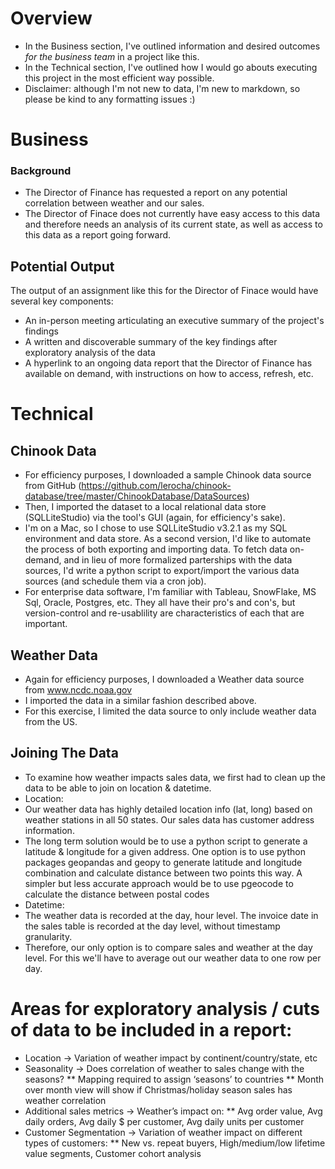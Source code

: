 # Overview
* In the Business section, I've outlined information and desired outcomes *for the business team* in a project like this.
* In the Technical section, I've outlined how I would go abouts executing this project in the most efficient way possible.
* Disclaimer: although I'm not new to data, I'm new to markdown, so please be kind to any formatting issues :) 

# Business
### Background
* The Director of Finance has requested a report on any potential correlation between weather and our sales. 
* The Director of Finace does not currently have easy access to this data and therefore needs an analysis of its current state, as well as access to this data as a report going forward. 

## Potential Output
The output of an assignment like this for the Director of Finace would have several key components:
* An in-person meeting articulating an executive summary of the project's findings
* A written and discoverable summary of the key findings after exploratory analysis of the data
* A hyperlink to an ongoing data report that the Director of Finance has available on demand, with instructions on how to access, refresh, etc. 

# Technical

## Chinook Data
* For efficiency purposes, I downloaded a sample Chinook data source from GitHub (https://github.com/lerocha/chinook-database/tree/master/ChinookDatabase/DataSources) 
* Then, I imported the dataset to a local relational data store (SQLLiteStudio) via the tool's GUI (again, for efficiency's sake).
* I'm on a Mac, so I chose to use SQLLiteStudio v3.2.1 as my SQL environment and data store. As a second version, I'd like to automate the process of both exporting and importing data. To fetch data on-demand, and in lieu of more formalized parterships with the data sources, I'd write a python script to export/import the various data sources (and schedule them via a cron job).
* For enterprise data software, I'm familiar with Tableau, SnowFlake, MS Sql, Oracle, Postgres, etc. They all have their pro's and con's, but version-control and re-usablility are characteristics of each that are important.

## Weather Data
* Again for efficiency purposes, I downloaded a Weather data source from www.ncdc.noaa.gov
* I imported the data in a similar fashion described above.
* For this exercise, I limited the data source to only include weather data from the US. 

## Joining The Data
* To examine how weather impacts sales data, we first had to clean up the data to be able to join on location & datetime. 
* Location:
* Our weather data has highly detailed location info (lat, long) based on weather stations in all 50 states. Our sales data has customer address information. 
* The long term solution would be to use a python script to generate a latitude & longitude for a given address. One option is to use python packages geopandas and geopy to generate latitude and longitude combination and calculate distance between two points this way. A simpler but less accurate approach would be to use pgeocode to calculate the distance between postal codes
* Datetime:
* The weather data is recorded at the day, hour level. The invoice date in the sales table is recorded at the day level, without timestamp granularity. 
* Therefore, our only option is to compare sales and weather at the day level. For this we'll have to average out our weather data to one row per day. 

# Areas for exploratory analysis / cuts of data to be included in a report: 
* Location → Variation of weather impact by continent/country/state, etc
* Seasonality →  Does correlation of weather to sales change with the seasons?
** Mapping required to assign ‘seasons’ to countries 
** Month over month view will show if Christmas/holiday season sales has weather correlation
* Additional sales metrics → Weather’s impact on: 
** Avg order value, Avg daily orders, Avg daily $ per customer, Avg daily units per customer
* Customer Segmentation → Variation of weather impact on different types of customers:
** New vs. repeat buyers, High/medium/low lifetime value segments, Customer cohort analysis 

